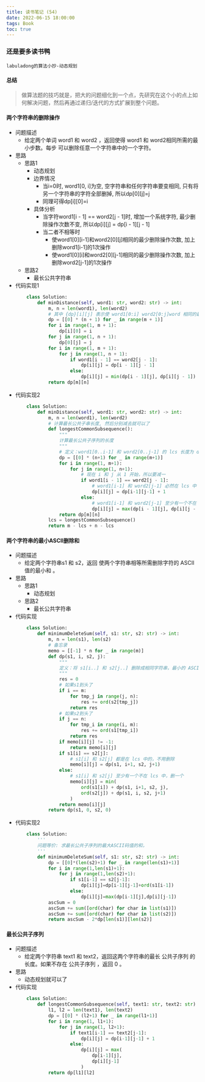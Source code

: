 ```yaml
---
title: 读书笔记 (54)
date: 2022-06-15 18:00:00
tags: Book
toc: true
---
```


### 还是要多读书鸭
    labuladong的算法小抄-动态规划

<!-- more -->

#### 总结
> 做算法题的技巧就是，把大的问题细化到一个点，先研究在这个小的点上如何解决问题，然后再通过递归/迭代的方式扩展到整个问题。

#### 两个字符串的删除操作
- 问题描述
    * 给定两个单词 word1 和 word2 ，返回使得 word1 和  word2相同所需的最小步数。每步 可以删除任意一个字符串中的一个字符。
- 思路
    * 思路1
        * 动态规划
        * 边界情况
            * 当i=0时, word1[0, i]为空, 空字符串和任何字符串要变相同, 只有将另一个字符串的字符全部删掉, 所以dp[0][j]=j
            * 同理可得dp[i][0]=i
        * 具体分析
            * 当字符word1[i - 1] == word2[j - 1]时, 增加一个系统字符, 最少删除操作次数不变, 所以dp[i][j] = dp[i - 1][j - 1]
            * 当二者不相等时
                * 使word1[0][i-1]和word2[0][j]相同的最少删除操作次数, 加上删除word1[i-1]的1次操作
                * 使word1[0][i]和word2[0][j-1]相同的最少删除操作次数, 加上删除word2[j-1]的1次操作
    * 思路2
        * 最长公共字符串
- 代码实现1
    ```python
        class Solution:
            def minDistance(self, word1: str, word2: str) -> int:
                m, n = len(word1), len(word2)
                # 其中 {dp}[i][j] 表示使 word1[0:i] word2[0:j]word 相同的最少删除操作次数
                dp = [[0] * (n + 1) for _ in range(m + 1)]
                for i in range(1, m + 1):
                    dp[i][0] = i
                for j in range(1, n + 1):
                    dp[0][j] = j
                for i in range(1, m + 1):
                    for j in range(1, n + 1):
                        if word1[i - 1] == word2[j - 1]:
                            dp[i][j] = dp[i - 1][j - 1]
                        else:
                            dp[i][j] = min(dp[i - 1][j], dp[i][j - 1]) + 1
                return dp[m][n]
    ```
- 代码实现2
    ```python
        class Solution:
            def minDistance(self, word1: str, word2: str) -> int:
                m, n = len(word1), len(word2)
                # 计算最长公共子串长度, 然后分别减去就可以了
                def longestCommonSubsequence():
                    """
                    计算最长公共子序列的长度
                    """
                    # 定义：word1[0..i-1] 和 word2[0..j-1] 的 lcs 长度为 dp[i][j]
                    dp = [[0] * (n+1) for _ in range(m+1)]
                    for i in range(1, m+1):
                        for j in range(1, n+1):
                            # 现在 i 和 j 从 1 开始，所以要减一
                            if word1[i - 1] == word2[j - 1]:
                                # word1[i-1] 和 word2[j-1] 必然在 lcs 中
                                dp[i][j] = dp[i-1][j-1] + 1
                            else:
                                # word1[i-1] 和 word2[j-1] 至少有一个不在 lcs 中
                                dp[i][j] = max(dp[i - 1][j], dp[i][j - 1])
                    return dp[m][n]
                lcs = longestCommonSubsequence()
                return m - lcs + n - lcs
    ```



#### 两个字符串的最小ASCII删除和
- 问题描述
    * 给定两个字符串s1 和 s2，返回 使两个字符串相等所需删除字符的 ASCII 值的最小和 。
- 思路
    * 思路1
        * 动态规划
    * 思路2
        * 最长公共字符串
- 代码实现
    ```python
        class Solution:
            def minimumDeleteSum(self, s1: str, s2: str) -> int:
                m, n = len(s1), len(s2)
                # 备忘录
                memo = [[-1] * n for _ in range(m)]
                def dp(s1, i, s2, j):
                    """
                    定义：将 s1[i..] 和 s2[j..] 删除成相同字符串，最小的 ASCII 码之和为 dp(s1, i, s2, j)。
                    """
                    res = 0
                    # 如果s1到头了
                    if i == m:
                        for tmp_j in range(j, n):
                            res += ord(s2[tmp_j]) 
                        return res
                    # 如果s2到头了
                    if j == n:
                        for tmp_i in range(i, m):
                            res += ord(s1[tmp_i])
                        return res
                    if memo[i][j] != -1:
                        return memo[i][j]
                    if s1[i] == s2[j]:
                        # s1[i] 和 s2[j] 都是在 lcs 中的，不用删除
                        memo[i][j] = dp(s1, i+1, s2, j+1)
                    else:
                        # s1[i] 和 s2[j] 至少有一个不在 lcs 中，删一个
                        memo[i][j] = min(
                            ord(s1[i]) + dp(s1, i+1, s2, j),
                            ord(s2[j]) + dp(s1, i, s2, j+1)
                        )
                    return memo[i][j]
                return dp(s1, 0, s2, 0)
    ```
- 代码实现2
    ```python
        class Solution:
            '''
            问题等价: 求最长公共子序列的最大ASCII码值的和，
            '''
            def minimumDeleteSum(self, s1: str, s2: str) -> int:
                dp = [[0]*(len(s2)+1) for _ in range(len(s1)+1)]
                for i in range(1,len(s1)+1):
                    for j in range(1,len(s2)+1):
                        if s1[i-1] == s2[j-1]:
                            dp[i][j]=dp[i-1][j-1]+ord(s1[i-1])
                        else:
                            dp[i][j]=max(dp[i-1][j],dp[i][j-1])
                ascSum = 0
                ascSum += sum([ord(char) for char in list(s1)])
                ascSum += sum([ord(char) for char in list(s2)])
                return ascSum - 2*dp[len(s1)][len(s2)]
    ```

#### 最长公共子序列
- 问题描述
    * 给定两个字符串 text1 和 text2，返回这两个字符串的最长 公共子序列 的长度。如果不存在 公共子序列 ，返回 0 。
- 思路
    * 动态规划就可以了
- 代码实现
    ```python
        class Solution:
            def longestCommonSubsequence(self, text1: str, text2: str) -> int:
                l1, l2 = len(text1), len(text2)
                dp = [[0] * (l2+1) for _ in range(l1+1)]
                for i in range(1, l1+1):
                    for j in range(1, l2+1):
                        if text1[i-1] == text2[j-1]:
                            dp[i][j] = dp[i-1][j-1] + 1
                        else:
                            dp[i][j] = max(
                                dp[i-1][j],
                                dp[i][j-1]
                            )
                return dp[l1][l2]
    ```





